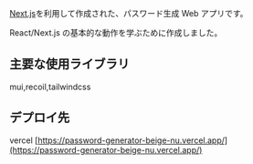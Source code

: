 [Next.js](https://nextjs.org/)を利用して作成された、パスワード生成 Web アプリです。

React/Next.js の基本的な動作を学ぶために作成しました。

## 主要な使用ライブラリ

mui,recoil,tailwindcss

## デプロイ先

vercel
[https://password-generator-beige-nu.vercel.app/](https://password-generator-beige-nu.vercel.app/)
